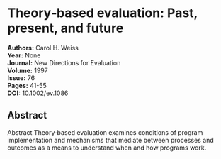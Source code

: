 # Theory‐based evaluation: Past, present, and future

**Authors:** Carol H. Weiss  
**Year:** None  
**Journal:** New Directions for Evaluation  
**Volume:** 1997  
**Issue:** 76  
**Pages:** 41-55  
**DOI:** 10.1002/ev.1086  

## Abstract
Abstract
            Theory‐based evaluation examines conditions of program implementation and mechanisms that mediate between processes and outcomes as a means to understand when and how programs work.

